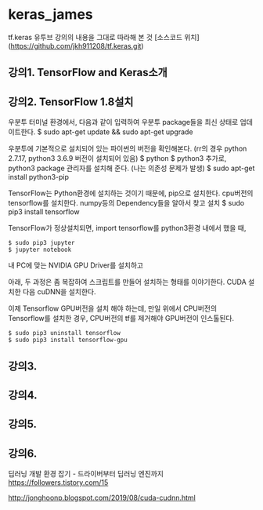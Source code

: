 # keras_james
tf.keras 유투브 강의의 내용을 그대로 따라해 본 것
[소스코드 위치] (https://github.com/jkh911208/tf.keras.git)

## 강의1. TensorFlow and Keras소개
## 강의2. TensorFlow 1.8설치

  우분투 터미널 환경에서, 다음과 같이 입력하여 우분투 package들을 최신 상태로 업데이트한다.
    $ sudo apt-get update && sudo apt-get upgrade
    
  우분투에 기본적으로 설치되어 있는 파이썬의 버전을 확인해본다. (rr의 경우 python 2.7.17, python3 3.6.9 버전이 설치되어 있음)
    $ python
    $ python3
  추가로, python3 package 관리자를 설치해 준다. (나는 의존성 문제가 발생) 
    $ sudo apt-get install python3-pip
    
  TensorFlow는 Python환경에 설치하는 것이기 때문에, pip으로 설치한다. 
  cpu버전의 tensorflow를 설치한다. numpy등의 Dependency들을 알아서 찾고 설치
    $ sudo pip3 install tensorflow
    
  TensorFlow가 정상설치되면, import tensorflow를 python3환경 내에서 했을 때, 
  
    $ sudo pip3 jupyter
    $ jupyter notebook 
    
  내 PC에 맞는 NVIDIA GPU Driver를 설치하고
  
  아래, 두 과정은 좀 복잡하여 스크립트를 만들어 설치하는 형태를 이야기한다.
  CUDA 설치한 다음
  cuDNN을 설치한다.
  
  이제 Tensorflow GPU버전을 설치 해야 하는데, 만일 위에서 CPU버전의 Tensorflow를 설치한 경우, CPU버전의 tf를 제거해야 GPU버전이 인스톨된다.
  
    $ sudo pip3 uninstall tensorflow
    $ sudo pip3 install tensorflow-gpu

## 강의3.
## 강의4.
## 강의5.
## 강의6.


딥러닝 개발 환경 잡기 - 드라이버부터 딥러닝 엔진까지
https://followers.tistory.com/15

http://jonghoonp.blogspot.com/2019/08/cuda-cudnn.html






